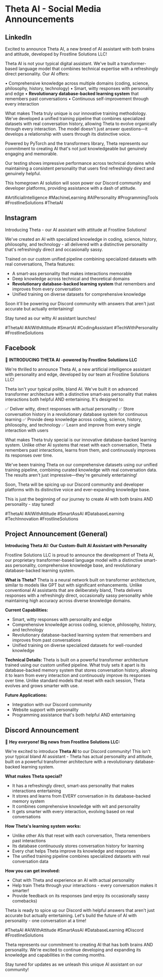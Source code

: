 # Theta AI - Social Media Announcements

## LinkedIn

Excited to announce Theta AI, a new breed of AI assistant with both brains and attitude, developed by Frostline Solutions LLC! 

Theta AI is not your typical digital assistant. We've built a transformer-based language model that combines technical expertise with a refreshingly direct personality. Our AI offers:

• Comprehensive knowledge across multiple domains (coding, science, philosophy, history, technology)
• Smart, witty responses with personality and edge
• **Revolutionary database-backed learning system** that remembers past conversations
• Continuous self-improvement through every interaction

What makes Theta truly unique is our innovative training methodology. We've developed a unified training pipeline that combines specialized datasets with real conversation history, allowing Theta to evolve organically through every interaction. The model doesn't just answer questions—it develops a relationship with users through its distinctive voice.

Powered by PyTorch and the transformers library, Theta represents our commitment to creating AI that's not just knowledgeable but genuinely engaging and memorable.

Our testing shows impressive performance across technical domains while maintaining a consistent personality that users find refreshingly direct and genuinely helpful.

This homegrown AI solution will soon power our Discord community and developer platforms, providing assistance with a dash of attitude.

#ArtificialIntelligence #MachineLearning #AIPersonality #ProgrammingTools #FrostlineSolutions #ThetaAI

## Instagram

 Introducing Theta - our AI assistant with attitude at Frostline Solutions! 

We've created an AI with specialized knowledge in coding, science, history, philosophy, and technology - all delivered with a distinctive personality that's refreshingly direct and occasionally sassy.

Trained on our custom unified pipeline combining specialized datasets with real conversations, Theta features:

- A smart-ass personality that makes interactions memorable
- Deep knowledge across technical and theoretical domains
- **Revolutionary database-backed learning system** that remembers and improves from every conversation
- Unified training on diverse datasets for comprehensive knowledge

Soon it'll be powering our Discord community with answers that aren't just accurate but actually entertaining!

Stay tuned as our witty AI assistant launches! 

#ThetaAI #AIWithAttitude #SmartAI #CodingAssistant #TechWithPersonality #FrostlineSolutions

## Facebook

🚀 **INTRODUCING THETA AI -powered by Frostline Solutiions LLC**    

We're thrilled to announce Theta AI, a new artificial intelligence assistant with personality and edge, developed by our team at Frostline Solutions LLC!

Theta isn't your typical polite, bland AI. We've built it on advanced transformer architecture with a distinctive smart-ass personality that makes interactions both helpful AND entertaining. It's designed to:

✅ Deliver witty, direct responses with actual personality
✅ Store conversation history in a revolutionary database system for continuous learning
✅ Provide deep knowledge across coding, science, history, philosophy, and technology
✅ Learn and improve from every single interaction with users

What makes Theta truly special is our innovative database-backed learning system. Unlike other AI systems that reset with each conversation, Theta remembers past interactions, learns from them, and continuously improves its responses over time.

We've been training Theta on our comprehensive datasets using our unified training pipeline, combining curated knowledge with real conversation data. The results aren't just impressive—they're genuinely entertaining!

Soon, Theta will be spicing up our Discord community and developer platforms with its distinctive voice and ever-expanding knowledge base.

This is just the beginning of our journey to create AI with both brains AND personality - stay tuned!

#ThetaAI #AIWithAttitude #SmartAssAI #DatabaseLearning #TechInnovation #FrostlineSolutions

## Project Announcement (General)

**Introducing Theta AI: Our Custom-Built AI Assistant with Personality**

Frostline Solutions LLC is proud to announce the development of Theta AI, our proprietary transformer-based language model with a distinctive smart-ass personality, comprehensive knowledge base, and revolutionary database-backed learning system.

**What is Theta?**
Theta is a neural network built on transformer architecture, similar to models like GPT but with significant enhancements. Unlike conventional AI assistants that are deliberately bland, Theta delivers responses with a refreshingly direct, occasionally sassy personality while maintaining high accuracy across diverse knowledge domains.

**Current Capabilities:**
- Smart, witty responses with personality and edge
- Comprehensive knowledge across coding, science, philosophy, history, and technology
- Revolutionary database-backed learning system that remembers and improves from past conversations
- Unified training on diverse specialized datasets for well-rounded knowledge

**Technical Details:**
Theta is built on a powerful transformer architecture trained using our custom unified pipeline. What truly sets it apart is its database-backed memory system that stores conversation history, allowing it to learn from every interaction and continuously improve its responses over time. Unlike standard models that reset with each session, Theta evolves and grows smarter with use.

**Future Applications:**
- Integration with our Discord community
- Website support with personality
- Programming assistance that's both helpful AND entertaining

## Discord Announcement

🎉 **Hey everyone! Big news from Frostline Solutions LLC:**

We're excited to introduce **Theta AI** to our Discord community! This isn't your typical bland AI assistant - Theta has actual personality and attitude, built on a powerful transformer architecture with a revolutionary database-backed learning system.

**What makes Theta special?**
- It has a refreshingly direct, smart-ass personality that makes interactions entertaining
- It stores and learns from EVERY conversation in its database-backed memory system
- It combines comprehensive knowledge with wit and personality
- It gets smarter with every interaction, evolving based on real conversations

**How Theta's learning system works:**
- Unlike other AIs that reset with each conversation, Theta remembers past interactions
- Its database continuously stores conversation history for learning
- Every chat helps Theta improve its knowledge and responses
- The unified training pipeline combines specialized datasets with real conversation data

**How you can get involved:**
- Chat with Theta and experience an AI with actual personality
- Help train Theta through your interactions - every conversation makes it smarter!
- Provide feedback on its responses (and enjoy its occasionally sassy comebacks)

Theta is ready to spice up our Discord with helpful answers that aren't just accurate but actually entertaining. Let's build the future of AI with personality - one conversation at a time!

#ThetaAI #AIWithAttitude #SmartAssAI #DatabaseLearning #Discord #FrostlineSolutions

Theta represents our commitment to creating AI that has both brains AND personality. We're excited to continue developing and expanding its knowledge and capabilities in the coming months.

Stay tuned for updates as we unleash this unique AI assistant on our community!
